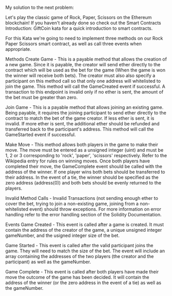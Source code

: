 My solution to the next problem:

Let's play the classic game of Rock, Paper, Scissors on the Ethereum blockchain! If you haven't already done so check out the Smart Contracts Introduction: GiftCoin kata for a quick introduction to smart contracts.

For this Kata we're going to need to implement three methods on our Rock Paper Scissors smart contract, as well as call three events when appropriate.

Methods
Create Game - This is a payable method that allows the creation of a new game. Since it is payable, the creator will send ether directly to the contract which will be used as the bet for the game (When the game is won the winner will receive both bets). The creator must also also specify a participant on this method call so that only one address will whitelisted to join the game. This method will call the GameCreated event if successful. A transaction to this endpoint is invalid only if no ether is sent, the amount of the bet must be greater than zero.

Join Game - This is a payable method that allows joining an existing game. Being payable, it requires the joining participant to send ether directly to the contract to match the bet of the game creator. If less ether is sent, it is invalid. If more ether is sent, the additional ether should be refunded and transferred back to the participant's address. This method will call the GameStarted event if successful.

Make Move - This method allows both players in the game to make their move. The move must be entered as a unsigned integer (uint) and must be 1, 2 or 3 corresponding to 'rock', 'paper', 'scissors' respectively. Refer to the Wikipedia entry for rules on winning moves. Once both players have completed their move, the GameComplete event should be called with the address of the winner. If one player wins both bets should be transferred to their address. In the event of a tie, the winner should be specified as the zero address (address(0)) and both bets should be evenly returned to the players.

Invalid Method Calls - Invalid Transactions (not sending enough ether to cover the bet, trying to join a non-existing game, joining from a non-whitelisted event) should throw exceptions. For more information on error handling refer to the error handling section of the Solidity Documentation.

Events
Game Created - This event is called after a game is created. It must contain the address of the creator of the game, a unique unsigned integer gameNumber, and the usigned integer size of the bet.

Game Started - This event is called after the valid participant joins the game. They will need to match the size of the bet. The event will include an array containing the addresses of the two players (the creator and the participant) as well as the gameNumber.

Game Complete - This event is called after both players have made their move the outcome of the game has been decided. It will contain the address of the winner (or the zero address in the event of a tie) as well as the gameNumber.